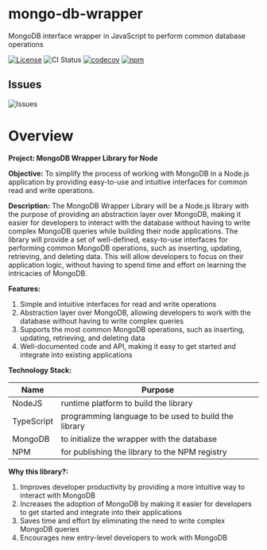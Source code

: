 # mongo-db-wrapper

MongoDB interface wrapper in JavaScript to perform common database operations

[![License](https://img.shields.io/badge/license-MIT-green)](./LICENSE)
![CI Status](https://github.com/Monirul1/mongo-db-wrapper/actions/workflows/main.yml/badge.svg)
[![codecov](https://codecov.io/gh/Monirul1/mongo-db-wrapper/branch/main/graph/badge.svg?token=ATED3RU00V)](https://codecov.io/gh/Monirul1/mongo-db-wrapper)
[![npm](https://img.shields.io/npm/v/react)](https://www.npmjs.com/package/mongo-db-wrapper-interfaces)


## Issues
![Issues](https://img.shields.io/github/issues/monirul1/mongo-db-wrapper)


# Overview

<strong> Project: MongoDB Wrapper Library for Node </strong>

<strong>Objective:</strong>
To simplify the process of working with MongoDB in a Node.js application by providing easy-to-use and intuitive interfaces for common read and write operations.

<strong>Description:</strong> The MongoDB Wrapper Library will be a Node.js library with the purpose of providing an abstraction layer over MongoDB, making it easier for developers to interact with the database without having to write complex MongoDB queries while building their node applications. The library will provide a set of well-defined, easy-to-use interfaces for performing common MongoDB operations, such as inserting, updating, retrieving, and deleting data. This will allow developers to focus on their application logic, without having to spend time and effort on learning the intricacies of MongoDB.

<strong>Features:</strong>

1. Simple and intuitive interfaces for read and write operations
2. Abstraction layer over MongoDB, allowing developers to work with the database without having to write complex queries
3. Supports the most common MongoDB operations, such as inserting, updating, retrieving, and deleting data
4. Well-documented code and API, making it easy to get started and integrate into existing applications

<strong>Technology Stack:</strong>

| Name       | Purpose                                              |
| ---------- | ---------------------------------------------------- |
| NodeJS     | runtime platform to build the library                |
| TypeScript | programming language to be used to build the library |
| MongoDB    | to initialize the wrapper with the database          |
| NPM        | for publishing the library to the NPM registry       |

<strong>Why this library?:</strong>

1. Improves developer productivity by providing a more intuitive way to interact with MongoDB
2. Increases the adoption of MongoDB by making it easier for developers to get started and integrate into their applications
3. Saves time and effort by eliminating the need to write complex MongoDB queries
4. Encourages new entry-level developers to work with MongoDB
